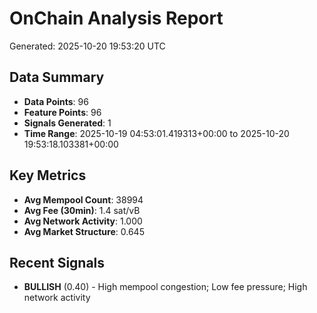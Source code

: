 # OnChain Analysis Report
Generated: 2025-10-20 19:53:20 UTC

## Data Summary
- **Data Points**: 96
- **Feature Points**: 96
- **Signals Generated**: 1
- **Time Range**: 2025-10-19 04:53:01.419313+00:00 to 2025-10-20 19:53:18.103381+00:00

## Key Metrics
- **Avg Mempool Count**: 38994
- **Avg Fee (30min)**: 1.4 sat/vB
- **Avg Network Activity**: 1.000
- **Avg Market Structure**: 0.645

## Recent Signals
- **BULLISH** (0.40) - High mempool congestion; Low fee pressure; High network activity
